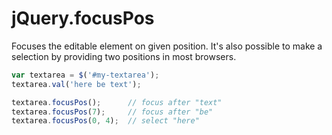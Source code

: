 jQuery.focusPos
================
Focuses the editable element on given position. It's also possible to make a selection
by providing two positions in most browsers.


```javascript
var textarea = $('#my-textarea');
textarea.val('here be text');

textarea.focusPos();      // focus after "text"
textarea.focusPos(7);     // focus after "be"
textarea.focusPos(0, 4);  // select "here"
```